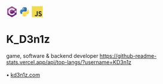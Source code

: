 <div>
  <img src="https://raw.githubusercontent.com/devicons/devicon/master/icons/csharp/csharp-original.svg" title="c#" width="30" height="30"/>
  <img src="https://raw.githubusercontent.com/devicons/devicon/master/icons/python/python-original.svg" title="python" width="30" height="30"/>
  <img src="https://raw.githubusercontent.com/devicons/devicon/master/icons/javascript/javascript-original.svg" title="nodejs & js" width="30" height="30"/>
</div>

# K_D3n1z
game, software & backend developer
https://github-readme-stats.vercel.app/api/top-langs/?username=KD3n1z
<br><br>
• [kd3n1z.com](http://kd3n1z.com)<br>
